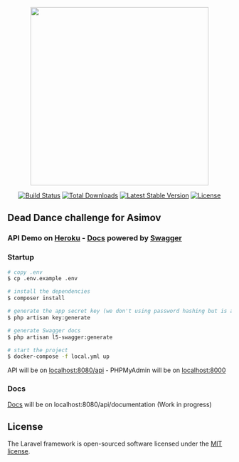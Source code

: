 <p align="center"><a href="https://laravel.com" target="_blank"><img src="https://raw.githubusercontent.com/laravel/art/master/logo-lockup/5%20SVG/2%20CMYK/1%20Full%20Color/laravel-logolockup-cmyk-red.svg" width="400"></a></p>

<p align="center">
<a href="https://travis-ci.org/laravel/framework"><img src="https://travis-ci.org/laravel/framework.svg" alt="Build Status"></a>
<a href="https://packagist.org/packages/laravel/framework"><img src="https://img.shields.io/packagist/dt/laravel/framework" alt="Total Downloads"></a>
<a href="https://packagist.org/packages/laravel/framework"><img src="https://img.shields.io/packagist/v/laravel/framework" alt="Latest Stable Version"></a>
<a href="https://packagist.org/packages/laravel/framework"><img src="https://img.shields.io/packagist/l/laravel/framework" alt="License"></a>
</p>

## Dead Dance challenge for Asimov

### API Demo on [Heroku](https://deaddance.herokuapp.com/api/) - [Docs](https://deaddance.herokuapp.com/api/documentation) powered by [Swagger](https://swagger.io/solutions/api-documentation/)

### Startup

```bash
# copy .env
$ cp .env.example .env

# install the dependencies
$ composer install

# generate the app secret key (we don't using password hashing but is a good practice)
$ php artisan key:generate

# generate Swagger docs
$ php artisan l5-swagger:generate

# start the project
$ docker-compose -f local.yml up
```

API will be on [localhost:8080/api](http://localhost:8080/api/documentation) - PHPMyAdmin will be on [localhost:8000](http://localhost:8000/)

### Docs

[Docs](http://localhost:8080/api/documentation) will be on localhost:8080/api/documentation (Work in progress)

## License

The Laravel framework is open-sourced software licensed under the [MIT license](https://opensource.org/licenses/MIT).
